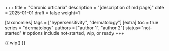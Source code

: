 +++
title = "Chronic urticaria"
description = "[description of md page]"
date = 2025-01-01
draft = false
weight=1

[taxonomies]
tags = ["hypersensitivity", "dermatology"]
[extra]
toc = true
series = "dermatology"
authors = ["author 1", "author 2"]
status="not-started" # options include not-started, wip, or ready
+++

{{ wip() }}

</br>
</br>

<div class="blur-container">

</div>
